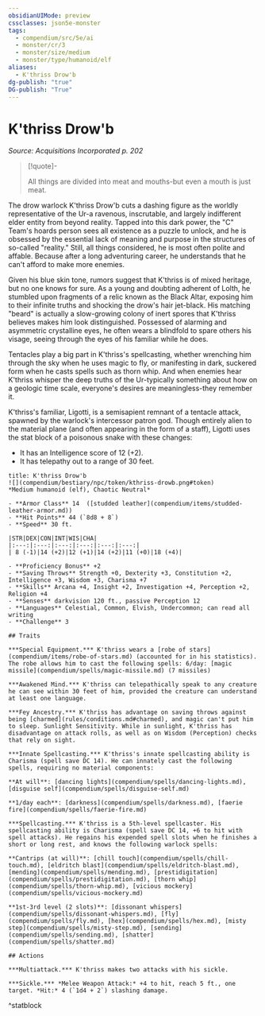 ```yaml
---
obsidianUIMode: preview
cssclasses: json5e-monster
tags:
  - compendium/src/5e/ai
  - monster/cr/3
  - monster/size/medium
  - monster/type/humanoid/elf
aliases:
  - K'thriss Drow'b
dg-publish: "true"
DG-publish: "True"
---
```

# K'thriss Drow'b
*Source: Acquisitions Incorporated p. 202*  

> [!quote]-  
> 
> All things are divided into meat and mouths-but even a mouth is just meat.

The drow warlock K'thriss Drow'b cuts a dashing figure as the worldly representative of the Ur-a ravenous, inscrutable, and largely indifferent elder entity from beyond reality. Tapped into this dark power, the "C" Team's hoards person sees all existence as a puzzle to unlock, and he is obsessed by the essential lack of meaning and purpose in the structures of so-called "reality." Still, all things considered, he is most often polite and affable. Because after a long adventuring career, he understands that he can't afford to make more enemies.

Given his blue skin tone, rumors suggest that K'thriss is of mixed heritage, but no one knows for sure. As a young and doubting adherent of Lolth, he stumbled upon fragments of a relic known as the Black Altar, exposing him to their infinite truths and shocking the drow's hair jet-black. His matching "beard" is actually a slow-growing colony of inert spores that K'thriss believes makes him look distinguished. Possessed of alarming and asymmetric crystalline eyes, he often wears a blindfold to spare others his visage, seeing through the eyes of his familiar while he does.

Tentacles play a big part in K'thriss's spellcasting, whether wrenching him through the sky when he uses magic to fly, or manifesting in dark, suckered form when he casts spells such as thorn whip. And when enemies hear K'thriss whisper the deep truths of the Ur-typically something about how on a geologic time scale, everyone's desires are meaningless-they remember it.

K'thriss's familiar, Ligotti, is a semisapient remnant of a tentacle attack, spawned by the warlock's intercessor patron god. Though entirely alien to the material plane (and often appearing in the form of a staff), Ligotti uses the stat block of a poisonous snake with these changes:

- It has an Intelligence score of 12 (+2).  
- It has telepathy out to a range of 30 feet.  

```ad-statblock
title: K'thriss Drow'b
![](compendium/bestiary/npc/token/kthriss-drowb.png#token)
*Medium humanoid (elf), Chaotic Neutral*

- **Armor Class** 14  ([studded leather](compendium/items/studded-leather-armor.md))
- **Hit Points** 44 (`8d8 + 8`)
- **Speed** 30 ft.

|STR|DEX|CON|INT|WIS|CHA|
|:---:|:---:|:---:|:---:|:---:|:---:|
| 8 (-1)|14 (+2)|12 (+1)|14 (+2)|11 (+0)|18 (+4)|

- **Proficiency Bonus** +2
- **Saving Throws** Strength +0, Dexterity +3, Constitution +2, Intelligence +3, Wisdom +3, Charisma +7
- **Skills** Arcana +4, Insight +2, Investigation +4, Perception +2, Religion +4
- **Senses** darkvision 120 ft., passive Perception 12
- **Languages** Celestial, Common, Elvish, Undercommon; can read all writing
- **Challenge** 3

## Traits

***Special Equipment.*** K'thriss wears a [robe of stars](compendium/items/robe-of-stars.md) (accounted for in his statistics). The robe allows him to cast the following spells: 6/day: [magic missile](compendium/spells/magic-missile.md) (7 missiles)

***Awakened Mind.*** K'thriss can telepathically speak to any creature he can see within 30 feet of him, provided the creature can understand at least one language.

***Fey Ancestry.*** K'thriss has advantage on saving throws against being [charmed](rules/conditions.md#charmed), and magic can't put him to sleep. Sunlight Sensitivity. While in sunlight, K'thriss has disadvantage on attack rolls, as well as on Wisdom (Perception) checks that rely on sight.

***Innate Spellcasting.*** K'thriss's innate spellcasting ability is Charisma (spell save DC 14). He can innately cast the following spells, requiring no material components:

**At will**: [dancing lights](compendium/spells/dancing-lights.md), [disguise self](compendium/spells/disguise-self.md)

**1/day each**: [darkness](compendium/spells/darkness.md), [faerie fire](compendium/spells/faerie-fire.md)

***Spellcasting.*** K'thriss is a 5th-level spellcaster. His spellcasting ability is Charisma (spell save DC 14, +6 to hit with spell attacks). He regains his expended spell slots when he finishes a short or long rest, and knows the following warlock spells:

**Cantrips (at will)**: [chill touch](compendium/spells/chill-touch.md), [eldritch blast](compendium/spells/eldritch-blast.md), [mending](compendium/spells/mending.md), [prestidigitation](compendium/spells/prestidigitation.md), [thorn whip](compendium/spells/thorn-whip.md), [vicious mockery](compendium/spells/vicious-mockery.md)

**1st-3rd level (2 slots)**: [dissonant whispers](compendium/spells/dissonant-whispers.md), [fly](compendium/spells/fly.md), [hex](compendium/spells/hex.md), [misty step](compendium/spells/misty-step.md), [sending](compendium/spells/sending.md), [shatter](compendium/spells/shatter.md)

## Actions

***Multiattack.*** K'thriss makes two attacks with his sickle.

***Sickle.*** *Melee Weapon Attack:* +4 to hit, reach 5 ft., one target. *Hit:* 4 (`1d4 + 2`) slashing damage.
```
^statblock